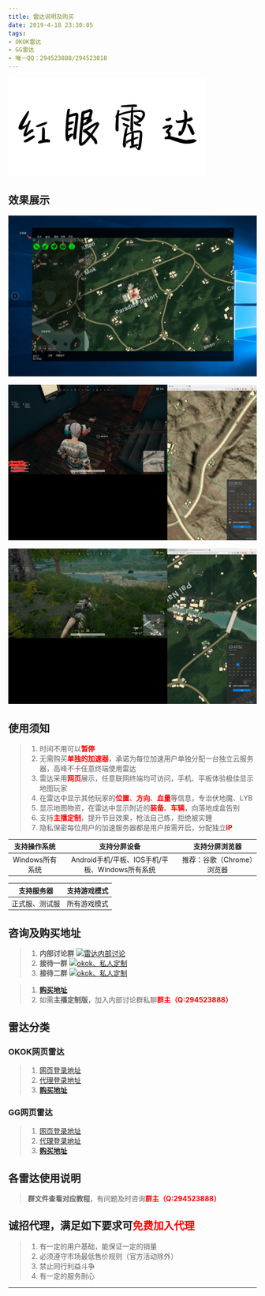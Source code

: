 ```yaml
---
title: 雷达说明及购买
date: 2019-4-18 23:30:05
tags:
- OKOK雷达
- GG雷达
- 唯一QQ：294523888/294523018
---
```


![logo](https://raw.githubusercontent.com/hongyanfaka/hongyanfaka.github.io/master/img/logo.png)

## 效果展示

![GG图解](https://raw.githubusercontent.com/hongyanfaka/hongyanfaka.github.io/master/img/QQ%E5%9B%BE%E7%89%8720190319225342.png)

![测试图](https://raw.githubusercontent.com/hongyanfaka/hongyanfaka.github.io/master/img/QQ%E5%9B%BE%E7%89%8720190319230917.jpg)

![测试图](https://raw.githubusercontent.com/hongyanfaka/hongyanfaka.github.io/master/img/QQ%E5%9B%BE%E7%89%8720190319230936.jpg)



## 使用须知

> 1. 时间不用可以<font color=#ff0000>**暂停**</font>
> 2. 无需购买<font color=#ff0000>**单独的加速器**</font>，承诺为每位加速用户单独分配一台独立云服务器，高峰不卡任意终端使用雷达
> 3. 雷达采用<font color=#ff0000>**网页**</font>展示，任意联网终端均可访问，手机、平板体验极佳显示地图玩家
> 4. 在雷达中显示其他玩家的<font color=#ff0000>**位置**、**方向**、**血量**</font>等信息，专治伏地魔、LYB
> 5. 显示地图物资，在雷达中显示附近的<font color=#ff0000>**装备**、**车辆**</font>，向落地成盒告别
> 6. 支持<font color=#ff0000>**主播定制**</font>，提升节目效果，枪法自己练，拒绝被实錘
> 7. 隐私保密每位用户的加速服务器都是用户按需开启，分配独立<font color=#ff0000>**IP**</font>



| 支持**操作系统** |                支持**分屏设备**                 |     支持**分屏浏览器**     |
| :--------------: | :---------------------------------------------: | :------------------------: |
| Windows所有系统  | Android手机/平板、IOS手机/平板、Windows所有系统 | 推荐：谷歌（Chrome）浏览器 |

|   支持服务器   | 支持游戏模式 |
| :------------: | :----------: |
| 正式服、测试服 | 所有游戏模式 |



## 咨询及购买地址

> 1. **内部讨论群** <a target="_blank" href="//shang.qq.com/wpa/qunwpa?idkey=779e931d527f8d1ea3c6aa2206baad9edb9d4af0a4e38e5bc7534801770968b8"><img border="0" src="//pub.idqqimg.com/wpa/images/group.png" alt="雷达内部讨论" title="雷达内部讨论"></a>
> 2. **接待一群** <a target="_blank" href="//shang.qq.com/wpa/qunwpa?idkey=6eeed2bc514b554b17fb74b172f71e00399420d048230442b8639bacec2a99cb"><img border="0" src="//pub.idqqimg.com/wpa/images/group.png" alt="okok、私人定制" title="okok、私人定制"></a>
> 3. **接待二群** <a target="_blank" href="//shang.qq.com/wpa/qunwpa?idkey=8beecc0c0822328ddb87cf35a3e0de77fe0e73b56609a6c8fdd2089fa57cbf34"><img border="0" src="//pub.idqqimg.com/wpa/images/group.png" alt="okok、私人定制" title="okok、私人定制"></a>

> 1. <a target="_blank" href="http://957ka.com/links/9631C2B24AC01722">**购买地址** </a>
> 2. 如需**主播定制版**，加入内部讨论群私聊<font color=#ff0000>**群主（Q:294523888）**</font>



## 雷达分类

### OKOK网页雷达

> 1. [网页登录地址](http://okok.im/)
> 2. [代理登录地址](http://okok.im/dealer666/)
> 3. <a target="_blank" href="http://957ka.com/links/9631C2B24AC01722">**购买地址** </a>

### GG网页雷达

> 1. [网页登录地址](https://user.ggmap.fun/SignIn.aspx)
> 2. [代理登录地址](https://portal.ggmap.fun/login.aspx)
> 3. <a target="_blank" href="http://957ka.com/links/9631C2B24AC01722">**购买地址** </a>



## 各雷达使用说明

> **群文件查看对应教程**，有问题及时咨询<font color=#ff0000>**群主（Q:294523888）**</font>



## 诚招代理，满足如下要求可<font color=#ff0000>免费加入代理</font>

> 1. 有一定的用户基础，能保证一定的销量
> 2. 必须遵守市场最低售价规则（官方活动除外）
> 3. 禁止同行利益斗争
> 4. 有一定的服务耐心

------